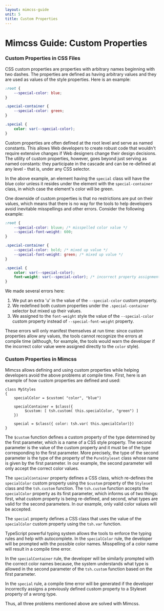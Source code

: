 ```yaml
---
layout: mimcss-guide
unit: 5
title: Custom Properties
---
```


# Mimcss Guide: Custom Properties

### Custom Properties in CSS Files
CSS custom properties are properties with arbitrary names beginning with two dashes. The properties are defined as having arbitrary values and they are used as values of the style properties. Here is an example:

```css
:root {
    --special-color: blue;
}

.special-container {
    --special-color: green;
}

.special {
    color: var(--special-color);
}
```

Custom properties are often defined at the root level and serve as named constants. This allows Web developers to create robust code that wouldn't require extensive changes if Web designers change their design decisions. The utility of custom properties, however, goes beyond just serving as named constants: they participate in the cascade and can be re-defined at any level - that is, under any CSS selector.

In the above example, an element having the `special` class will have the blue color unless it resides under the element with the  `special-container` class, in which case the element's color will be green.

One downside of custom properties is that no restrictions are put on their values, which means that there is no way for the tools to help developers avoid inevitable misspellings and other errors. Consider the following example:

```css
:root {
    --special-color: bluue; /* misspelled color value */
    --special-font-weight: 600;
}

.special-container {
    --special-color: bold; /* mixed up value */
    --special-font-weight: green; /* mixed up value */
}

.special {
    color: var(--special-color);
    font-weight: var(--special-color); /* incorrect property assignment - wrong type */
}
```

We made several errors here:
1. We put an extra 'u' in the value of the `--special-color` custom property.
1. We redefined both custom properties under the `.special-container` selector but mixed up their values.
1. We assigned to the `font-weight` style the value of the `--special-color` custom property instead of `--special-font-weight` property.

These errors will only manifest themselves at run time: since custom properties allow any values, the tools cannot recognize the errors at compile time (although, for example, the tools would warn the developer if the incorrect color value were assigned directly to the `color` style).

### Custom Properties in Mimcss
Mimcss allows defining and using custom properties while helping developers avoid the above problems at compile time. First, here is an example of how custom properties are defined and used:

```tsx
class MyStyles
{
    specialColor = $custom( "color", "blue")

    specialContainer = $class({
         $custom: [ tsh.custom( this.specialColor, "green") ]
    })

    special = $class({ color: tsh.var( this.specialColor)})
}
```

The `$custom` function defines a custom property of the type determined by the first parameter, which is a name of a CSS style property. The second parameter is the value of the custom property and it must be of the type corresponding to the first parameter. More precisely, the type of the second parameter is the type of the property of the `PureStyleset` class whose name is given by the first parameter. In our example, the second parameter will only accept the correct color values.

The `specialContainer` property defines a CSS class, which re-defines the `specialColor` custom property using the `$custom` property of the `Styleset` class and the `tsh.custom` function. The `tsh.custom` function accepts the `specialColor` property as its first parameter, which informs us of two things: first, what custom property is being re-defined, and second, what types are valid for the second parameters. In our example, only valid color values will be accepted.

The `special` property defines a CSS class that uses the value of the `specialColor` custom property using the `tsh.var` function.

TypeScript powerful typing system allows the tools to enforce the typing rules and help with autocomplete. In the `specialColor` rule, the developer will be prompted with the possible color names. Misspelling of a color name will result in a compile time error.

In the `specialContainer` rule, the developer will be similarly prompted with the correct color names because, the system understands what type is allowed in the second parameter of the `tsh.custom` function based on the first parameter.

In the `special` rule, a compile time error will be generated if the developer incorrectly assigns a previously defined custom property to a Styleset property of a wrong type.

Thus, all three problems mentioned above are solved with Mimcss.



